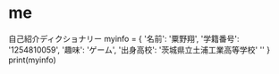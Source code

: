 # me
 自己紹介ディクショナリー
myinfo = {
    '名前': '粟野翔',
    '学籍番号': '1254810059',
    '趣味': 'ゲーム',
    '出身高校': '茨城県立土浦工業高等学校'
    ''
}
print(myinfo)


